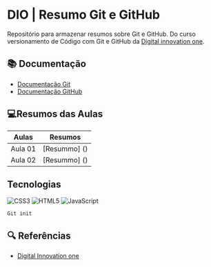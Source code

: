 
# DIO | Resumo Git e GitHub

Repositório para armazenar resumos sobre Git e GitHub.
Do curso versionamento de Código com Git e GitHub da [Digital innovation one](https://web.dio.me/home).

## 📚 Documentação
- [Documentação Git](https://git-scm.com/)
- [Documentação GitHub](https://github.com/)

## 💻Resumos das Aulas

| Aulas | Resumos |
| ------|--------|
| Aula 01 | [Resummo] ()
| Aula 02| [Resummo] ()

## Tecnologias

![CSS3](https://img.shields.io/badge/CSS3-000?style=for-the-badge&logo=css3&logoColor=264CE4)
![HTML5](https://img.shields.io/badge/HTML5-000?style=for-the-badge&logo=html5) 
![JavaScript](https://img.shields.io/badge/javascript-%23323330.svg?style=for-the-badge&logo=javascript&logoColor=%23F7DF1E)

```
Git init
```

## 🔍 Referências
- [Digital Innovation one](.)

